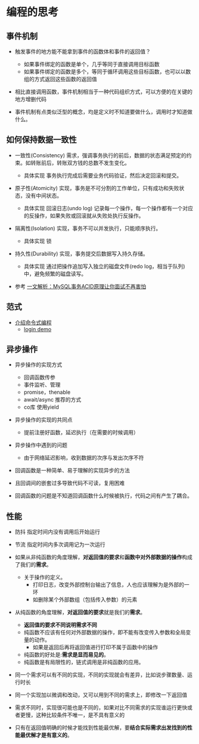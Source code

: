 # 编程的思考

## 事件机制

* 触发事件的地方能不能拿到事件的函数体和事件的返回值？
  * 如果事件绑定的函数是单个，几乎等同于直接调用目标函数
  * 如果事件绑定的函数是多个，等同于循环调用这些目标函数，也可以以数组的方式返回这些函数的返回值

* 相比直接调用函数，事件机制相当于一种代码组织方式，可以方便的在关键的地方增删代码
* 事件机制有点类似泛型的概念，均是定义时不知道要做什么，调用时才知道做什么。

## 如何保持数据一致性

* 一致性(Consistency) 需求，强调事务执行的前后，数据的状态满足预定的约束。如转账前后，转账双方钱的总数不发生变化。  
  * 具体实现 事务执行完成后需要业务代码验证，然后决定回滚和提交。
* 原子性(Atomicity) 实现，事务是不可分割的工作单位，只有成功和失败状态，没有中间状态。
  * 具体实现 回滚日志(undo log) 记录每一个操作，每一个操作都有一个对应的反操作，如果失败或回滚就从失败处执行反操作。
* 隔离性(Isolation) 实现，事务不可以并发执行，只能顺序执行。
  * 具体实现 锁
* 持久性(Durability) 实现，事务提交后数据写入持久存储。
  * 具体实现 通过把操作追加写入独立的磁盘文件(redo log，相当于队列)中，避免频繁的磁盘读写。

* 参考 [一文解析：MySQL事务ACID原理让你面试不再害怕](https://zhuanlan.zhihu.com/p/65438009)

## 范式

* [介绍命令式编程](http://codenugget.co/2015/03/05/declarative-vs-imperative-programming-web.html)
  * [login demo](https://jsfiddle.net/b00gizm/f011j2qo/1/)

## 异步操作

* 异步操作的实现方式
  * 回调函数传参
  * 事件监听、管理
  * promise，thenable
  * await/async 推荐的方式
  * co库 使用yield

* 异步操作的实现的共同点
  * 提前注册好函数，延迟执行（在需要的时候调用）

* 异步操作中遇到的问题
  * 由于网络延迟影响，收到数据的次序与发出次序不符

* 回调函数是一种简单、易于理解的实现异步的方法
* 且回调间的嵌套过多导致代码不可读，复用困难
* 回调函数的问题是不知道回调函数什么时候被执行，代码之间有产生了耦合。

## 性能

* 防抖 指定时间内没有调用后开始运行
* 节流 指定时间内多次调用记为一次运行

* 如果从非纯函数的角度理解，**对返回值的要求**和**函数中对外部数据的操作**构成了我们的**需求**。
  * 关于操作的定义。
    * 打印日志，改变外部控制台输出了信息，人也应该理解为是外部的一环
    * 如删除某个外部数组（包括传入参数）的元素

* 从纯函数的角度理解，**对返回值的要求**就是我们的**需求**。
  * **返回值的要求不同说明需求不同**
  * 纯函数不应该有任何对外部数据的操作，即不能有改变传入参数和全局变量的动作。
    * 如果是返回后再将返回值进行打印不属于函数中的操作
  * 纯函数的好处是:**需求是显而易见的**。
  * 纯函数是有局限性的，链式调用是非纯函数的应用。

* 同一个需求可以有不同的实现，不同的实现就会有差异，比如说步骤数量、运行时长
* 同一个实现加以微调和改动，又可以用到不同的需求上，即修改一下返回值
* 需求不同时，实现很可能也是不同的，如果对比不同需求的实现谁运行更快或者更慢，这种比较条件不唯一，是不具有意义的
* 只有在返回值明确的时候才能找到性能最优解，要**结合实际需求出发找到的性能最优解才是有意义的**。
